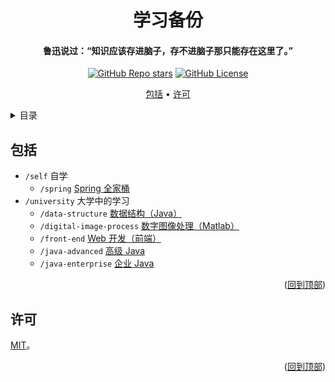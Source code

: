 <!-- Title -->
<a name="readme-top"></a>
<div align="center">
  <h1>学习备份</h1>

  <h4>鲁迅说过：“知识应该存进脑子，存不进脑子那只能存在这里了。”</h4>

  <p>
    <a href="../../stargazers"><img alt="GitHub Repo stars" src="https://img.shields.io/github/stars/Charlott2/learning-backup?style=flat"></a>
    <a href="LICENSE"><img alt="GitHub License" src="https://img.shields.io/github/license/Charlott2/config-files"></a>
  </p>

  <p>
    <a href="#包括">包括</a> •
    <a href="#许可">许可</a>
  </p>
</div>

<!-- 目录 -->
<details>
  <summary>目录</summary>
  <ol>
    <li><a href="#包括">包括</a></li>
    <li><a href="#许可">许可</a></li>
  </ol>
</details>

<!-- 包括 -->
## 包括

- `/self` 自学
  - `/spring` [Spring 全家桶](self/spring)
- `/university` 大学中的学习
  - `/data-structure` [数据结构（Java）](university/data-structure)
  - `/digital-image-process` [数字图像处理（Matlab）](university/digital-image-process)
  - `/front-end` [Web 开发（前端）](university/front-end)
  - `/java-advanced` [高级 Java](university/java-advanced)
  - `/java-enterprise` [企业 Java](university/java-enterprise)

<p align="right">(<a href="#readme-top">回到顶部</a>)</p>

<!-- 许可 -->
## 许可

[MIT](LICENSE)。

<p align="right">(<a href="#readme-top">回到顶部</a>)</p>

